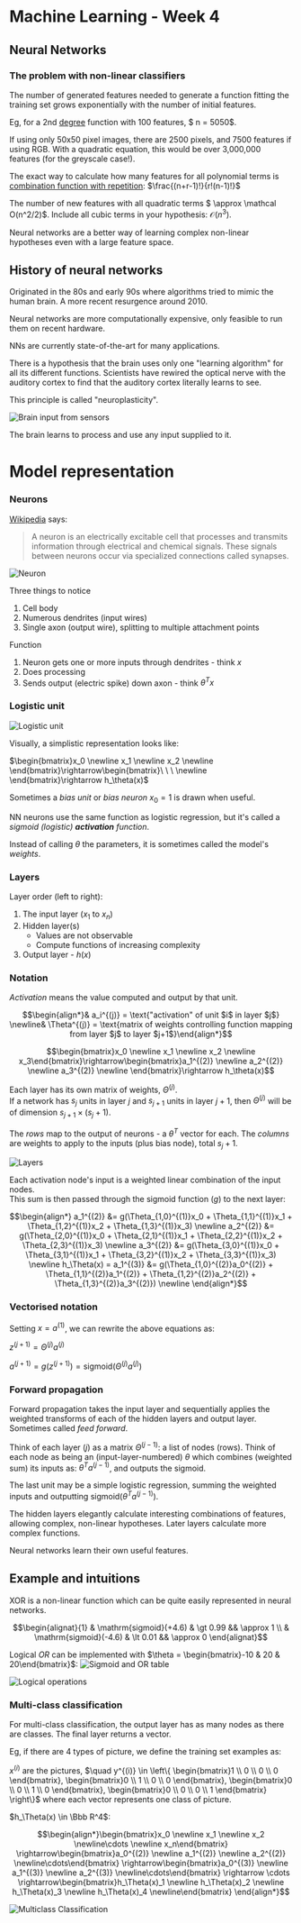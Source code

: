 # Machine Learning - Week 4

## Neural Networks

### The problem with non-linear classifiers

The number of generated features needed to generate a function fitting the training set grows exponentially with the number of initial features.

Eg, for a 2nd [degree](https://en.wikipedia.org/wiki/Degree_of_a_polynomial ) function with 100 features, $ n = 5050$.

If using only 50x50 pixel images, there are 2500 pixels, and 7500 features if using RGB. With a quadratic equation, this would be over 3,000,000 features (for the greyscale case!).

The exact way to calculate how many features for all polynomial terms is [combination function with repetition](http://www.mathsisfun.com/combinatorics/combinations-permutations.html ): $\frac{(n+r-1)!}{r!(n-1)!}$

The number of new features with all quadratic terms $ \approx \mathcal O(n^2/2)$. Include all cubic terms in your hypothesis: $\mathcal{O}(n^3)$.

Neural networks are a better way of learning complex non-linear hypotheses even with a large feature space.

## History of neural networks

Originated in the 80s and early 90s where algorithms tried to mimic the human brain. A more recent resurgence around 2010. 

Neural networks are more computationally expensive, only feasible to run them on recent hardware.

NNs are currently state-of-the-art for many applications.

There is a hypothesis that the brain uses only one "learning algorithm" for all its different functions. Scientists have rewired the optical nerve with the auditory cortex to find that the auditory cortex literally learns to see.

This principle is called "neuroplasticity".

![Brain input from sensors](wk4-brain-sensors.png)

The brain learns to process and use any input supplied to it.

# Model representation

### Neurons

[Wikipedia](https://en.wikipedia.org/wiki/Neuron ) says:
> A neuron is an electrically excitable cell that processes and transmits information through electrical and chemical signals. These signals between neurons occur via specialized connections called synapses.

![Neuron](wk4-neuron.png)

Three things to notice
1. Cell body
2. Numerous dendrites (input wires)
3. Single axon (output wire), splitting to multiple attachment points

Function
1. Neuron gets one or more inputs through dendrites - think $x$
1. Does processing
1. Sends output (electric spike) down axon - think $\theta^Tx$

### Logistic unit

![Logistic unit](wk4-logistic-unit.png)

Visually, a simplistic representation looks like:

$\begin{bmatrix}x_0 \newline x_1 \newline x_2 \newline \end{bmatrix}\rightarrow\begin{bmatrix}\ \ \ \newline \end{bmatrix}\rightarrow h_\theta(x)$

Sometimes a *bias unit* or *bias neuron* $x_0 = 1$ is drawn when useful.

NN neurons use the same function as logistic regression, but it's called a *sigmoid (logistic) **activation** function*.

Instead of calling $\theta$ the parameters, it is sometimes called the model's *weights*.

### Layers
Layer order (left to right):
1. The input layer ($x_1$ to $x_n$)
2. Hidden layer(s)
   * Values are not observable
   * Compute functions of increasing complexity
3. Output layer - $h(x)$

### Notation

*Activation* means the value computed and output by that unit.

$$\begin{align*}& a_i^{(j)} = \text{"activation" of unit $i$ in layer $j$} \newline& \Theta^{(j)} = \text{matrix of weights controlling function mapping from layer $j$ to layer $j+1$}\end{align*}$$

$$\begin{bmatrix}x_0 \newline x_1 \newline x_2 \newline x_3\end{bmatrix}\rightarrow\begin{bmatrix}a_1^{(2)} \newline a_2^{(2)} \newline a_3^{(2)} \newline \end{bmatrix}\rightarrow h_\theta(x)$$

Each layer has its own matrix of weights, $\Theta^{(j)}$.   
If a network has $s_j$ units in layer $j$ and $s_{j+1}$ units in layer $j+1$, then $\Theta^{(j)}$ will be of dimension $s_{j+1} \times (s_j + 1)$.

The *rows* map to the output of neurons - a $\theta^T$ vector for each.
The *columns* are weights to apply to the inputs (plus bias node), total $s_j + 1$.  

![Layers](wk4-layers.png)

Each activation node's input is a weighted linear combination of the input nodes.  
This sum is then passed through the sigmoid function ($g$) to the next layer:

$$\begin{align*}
a_1^{(2)} &= g(\Theta_{1,0}^{(1)}x_0 + \Theta_{1,1}^{(1)}x_1 + \Theta_{1,2}^{(1)}x_2 + \Theta_{1,3}^{(1)}x_3) \newline
a_2^{(2)} &= g(\Theta_{2,0}^{(1)}x_0 + \Theta_{2,1}^{(1)}x_1 + \Theta_{2,2}^{(1)}x_2 + \Theta_{2,3}^{(1)}x_3) \newline
a_3^{(2)} &= g(\Theta_{3,0}^{(1)}x_0 + \Theta_{3,1}^{(1)}x_1 + \Theta_{3,2}^{(1)}x_2 + \Theta_{3,3}^{(1)}x_3) \newline
h_\Theta(x) = a_1^{(3)} &= g(\Theta_{1,0}^{(2)}a_0^{(2)} + \Theta_{1,1}^{(2)}a_1^{(2)} + \Theta_{1,2}^{(2)}a_2^{(2)} + \Theta_{1,3}^{(2)}a_3^{(2)}) \newline
\end{align*}$$

### Vectorised notation

Setting $x=a^{(1)}$, we can rewrite the above equations as:

$z^{(j+1)} = \Theta^{(j)}a^{(j)}$

$a^{(j+1)} = g(z^{(j+1)}) = \mathrm{sigmoid}(\Theta^{(j)}a^{(j)})$

### Forward propagation

Forward propagation takes the input layer and sequentially applies the weighted transforms of each of the hidden layers and output layer.  Sometimes called *feed forward*.

Think of each layer $(j)$ as a matrix $\Theta^{(j-1)}$: a list of nodes (rows). Think of each node as being an (input-layer-numbered) $\theta$ which combines (weighted sum) its inputs as: $\theta^T a^{(j-1)}$, and outputs the sigmoid.

The last unit may be a simple logistic regression, summing the weighted inputs and outputting $\mathrm{sigmoid}(\theta^T a^{(j-1)})$.

The hidden layers elegantly calculate interesting combinations of features, allowing complex, non-linear hypotheses. Later layers calculate more complex functions.

Neural networks learn their own useful features.

## Example and intuitions

XOR is a non-linear function which can be quite easily represented in neural networks.

$$\begin{alignat}{1}
& \mathrm{sigmoid}(+4.6) & \gt 0.99 && \approx 1 \\
& \mathrm{sigmoid}(-4.6) & \lt 0.01 && \approx 0
\end{alignat}$$

Logical *OR* can be implemented with $\theta = \begin{bmatrix}-10 & 20 & 20\end{bmatrix}$:
![Sigmoid and OR table](wk4-sigmoid-OR.png)

![Logical operations](wk4-xnor.png)

### Multi-class classification

For multi-class classification, the output layer has as many nodes as there are classes.  The final layer returns a vector.

Eg, if there are 4 types of picture, we define the training set examples as:

$x^{(i)}$ are the pictures, $\quad y^{(i)} \in \left\{
  \begin{bmatrix}1 \\ 0 \\ 0 \\ 0 \end{bmatrix},
  \begin{bmatrix}0 \\ 1 \\ 0 \\ 0 \end{bmatrix},
  \begin{bmatrix}0 \\ 0 \\ 1 \\ 0 \end{bmatrix},
  \begin{bmatrix}0 \\ 0 \\ 0 \\ 1 \end{bmatrix}
\right\}$ where each vector represents one class of picture.

$h_\Theta(x) \in \Bbb R^4$:

$$\begin{align*}\begin{bmatrix}x_0 \newline x_1 \newline x_2 \newline\cdots \newline x_n\end{bmatrix} \rightarrow\begin{bmatrix}a_0^{(2)} \newline a_1^{(2)} \newline a_2^{(2)} \newline\cdots\end{bmatrix} \rightarrow\begin{bmatrix}a_0^{(3)} \newline a_1^{(3)} \newline a_2^{(3)} \newline\cdots\end{bmatrix} \rightarrow \cdots \rightarrow\begin{bmatrix}h_\Theta(x)_1 \newline h_\Theta(x)_2 \newline h_\Theta(x)_3 \newline h_\Theta(x)_4 \newline\end{bmatrix} \end{align*}$$

![Multiclass Classification](wk4-multiclass-classification.png)

[//]: #speeling (check)
